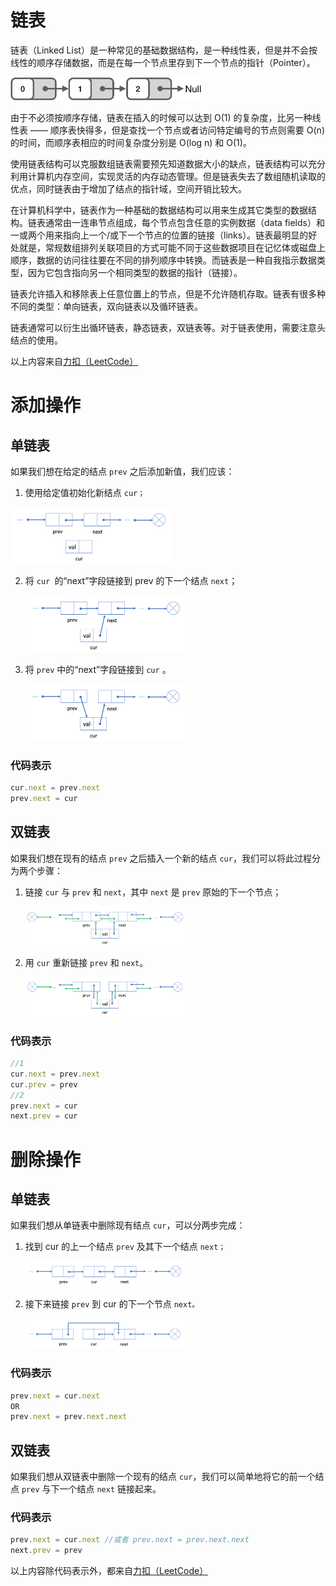 # 链表

链表（Linked List）是一种常见的基础数据结构，是一种线性表，但是并不会按线性的顺序存储数据，而是在每一个节点里存到下一个节点的指针（Pointer）。

<img src="images/linkedList.png" style="zoom:50%;" />

由于不必须按顺序存储，链表在插入的时候可以达到 O(1) 的复杂度，比另一种线性表 —— 顺序表快得多，但是查找一个节点或者访问特定编号的节点则需要 O(n) 的时间，而顺序表相应的时间复杂度分别是 O(log n) 和 O(1)。

使用链表结构可以克服数组链表需要预先知道数据大小的缺点，链表结构可以充分利用计算机内存空间，实现灵活的内存动态管理。但是链表失去了数组随机读取的优点，同时链表由于增加了结点的指针域，空间开销比较大。

在计算机科学中，链表作为一种基础的数据结构可以用来生成其它类型的数据结构。链表通常由一连串节点组成，每个节点包含任意的实例数据（data fields）和一或两个用来指向上一个/或下一个节点的位置的链接（links）。链表最明显的好处就是，常规数组排列关联项目的方式可能不同于这些数据项目在记忆体或磁盘上顺序，数据的访问往往要在不同的排列顺序中转换。而链表是一种自我指示数据类型，因为它包含指向另一个相同类型的数据的指针（链接）。

链表允许插入和移除表上任意位置上的节点，但是不允许随机存取。链表有很多种不同的类型：单向链表，双向链表以及循环链表。

链表通常可以衍生出循环链表，静态链表，双链表等。对于链表使用，需要注意头结点的使用。

以上内容来自[力扣（LeetCode）](https://leetcode-cn.com/tag/linked-list/)

# 添加操作

## 单链表

如果我们想在给定的结点 `prev` 之后添加新值，我们应该：

1.  使用给定值初始化新结点 `cur；`

   <img src="images/s_add_1.png" style="zoom: 25%;" />

2. 将 `cur `的“next”字段链接到 prev 的下一个结点 `next`；

   <img src="images/s_add_2.png" style="zoom: 25%;" />

3. 将 `prev` 中的“next”字段链接到 `cur` 。

   <img src="images/s_add_3.png" style="zoom: 25%;" />

### 代码表示

```javascript 
cur.next = prev.next
prev.next = cur
```



## 双链表

如果我们想在现有的结点 `prev` 之后插入一个新的结点 `cur`，我们可以将此过程分为两个步骤：

1. 链接 `cur` 与 `prev` 和 `next`，其中 `next` 是 `prev` 原始的下一个节点；

   <img src="images/d_add_1.png" style="zoom: 25%;" />

2. 用 `cur` 重新链接 `prev` 和 `next`。

   <img src="images/d_add_2.png" style="zoom: 25%;" />

### 代码表示

```javascript 
//1
cur.next = prev.next
cur.prev = prev
//2
prev.next = cur
next.prev = cur
```



# 删除操作

## 单链表

如果我们想从单链表中删除现有结点 `cur`，可以分两步完成：

1. 找到 cur 的上一个结点 `prev` 及其下一个结点 `next；`

   <img src="images/s_del_1.png" style="zoom: 25%;" />

2. 接下来链接 `prev` 到 cur 的下一个节点 `next。`

   <img src="images/s_del_2.png" style="zoom: 25%;" />

### 代码表示

```javascript
prev.next = cur.next
OR
prev.next = prev.next.next
```



## 双链表

如果我们想从双链表中删除一个现有的结点 `cur`，我们可以简单地将它的前一个结点 `prev` 与下一个结点 `next` 链接起来。

### 代码表示

```javascript
prev.next = cur.next //或者 prev.next = prev.next.next
next.prev = prev
```

以上内容除代码表示外，都来自[力扣（LeetCode）](https://leetcode-cn.com/explore/learn/card/linked-list/)